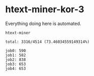 # htext-miner-kor-3

Everything doing here is automated.

```
htext-miner

total: 3316/4514 (73.46034559149314%)

job0: 590
job1: 582
job2: 838
job3: 653
job4: 653
```